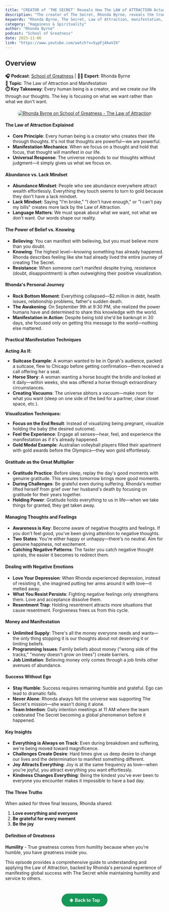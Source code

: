 ```yaml
---
title: "CREATOR of 'THE SECRET' Reveals How The LAW of ATTRACTION Actually Works! | Rhonda Byrne"
description: "The creator of The Secret, Rhonda Byrne, reveals the true mechanics of the Law of Attraction, manifestation techniques, and how to overcome limiting beliefs to create your desired reality."
keywords: "Rhonda Byrne, The Secret, Law of Attraction, manifestation, Lewis Howes, School of Greatness, abundance, thoughts, feelings, gratitude"
category: "Happiness & Spirituality"
author: "Rhonda Byrne"
podcast: "School of Greatness"
date: 2023-11-06
link: "https://www.youtube.com/watch?v=5ypFjAkwVZ4"
---
```


## Overview

**🎧 Podcast**: [School of Greatness](https://lewishowes.com/sogpodcast/) | **👩‍💼 Expert**: Rhonda Byrne  
**🎯 Topic**: The Law of Attraction and Manifestation  
**⏱️ Key Takeaway**: Every human being is a creator, and we create our life through our thoughts. The key is focusing on what we want rather than what we don't want.

<div style="text-align: center; margin: 20px 0;">
  <a href="https://www.youtube.com/watch?v=5ypFjAkwVZ4" target="_blank" rel="noopener noreferrer">
    <img src="https://img.youtube.com/vi/5ypFjAkwVZ4/maxresdefault.jpg" alt="Rhonda Byrne on School of Greatness - The Law of Attraction" style="max-width: 100%; border-radius: 8px; box-shadow: 0 4px 8px rgba(0,0,0,0.1);">
  </a>
</div>

#### **The Law of Attraction Explained**
- **Core Principle**: Every human being is a creator who creates their life through thoughts. It's not that thoughts are powerful—we are powerful.
- **Manifestation Mechanics**: When we focus on a thought and hold that focus, that thought will manifest in our life.
- **Universal Response**: The universe responds to our thoughts without judgment—it simply gives us what we focus on.

#### **Abundance vs. Lack Mindset**
- **Abundance Mindset**: People who see abundance everywhere attract wealth effortlessly. Everything they touch seems to turn to gold because they don't have a lack mindset.
- **Lack Mindset**: Saying "I'm broke," "I don't have enough," or "I can't pay my bills" creates more lack by the Law of Attraction.
- **Language Matters**: We must speak about what we want, not what we don't want. Our words shape our reality.

#### **The Power of Belief vs. Knowing**
- **Believing**: You can manifest with believing, but you must believe more than you doubt.
- **Knowing**: The highest level—knowing something has already happened. Rhonda describes feeling like she had already lived the entire journey of creating The Secret.
- **Resistance**: When someone can't manifest despite trying, resistance (doubt, disappointment) is often outweighing their positive visualization.

#### **Rhonda's Personal Journey**
- **Rock Bottom Moment**: Everything collapsed—$2 million in debt, health issues, relationship problems, father's sudden death.
- **The Awakening**: On September 9th at 9:30 PM, she realized the power humans have and determined to share this knowledge with the world.
- **Manifestation in Action**: Despite being told she'd be bankrupt in 30 days, she focused only on getting this message to the world—nothing else mattered.

#### **Practical Manifestation Techniques**

**Acting As If:**
- **Suitcase Example**: A woman wanted to be in Oprah's audience, packed a suitcase, flew to Chicago before getting confirmation—then received a call offering her a seat.
- **Horse Story**: A woman wanting a horse bought the bridle and looked at it daily—within weeks, she was offered a horse through extraordinary circumstances.
- **Creating Vacuums**: The universe abhors a vacuum—make room for what you want (sleep on one side of the bed for a partner, clear closet space, etc.).

**Visualization Techniques:**
- **Focus on the End Result**: Instead of visualizing being pregnant, visualize holding the baby (the desired outcome).
- **Feel the Experience**: Engage all senses—hear, feel, and experience the manifestation as if it's already happened.
- **Gold Medal Example**: Australian volleyball players filled their apartment with gold awards before the Olympics—they won gold effortlessly.

#### **Gratitude as the Great Multiplier**
- **Gratitude Practice**: Before sleep, replay the day's good moments with genuine gratitude. This ensures tomorrow brings more good moments.
- **During Challenges**: Be grateful even during suffering. Rhonda's mother lifted herself from grief over her husband's death by focusing on gratitude for their years together.
- **Holding Power**: Gratitude holds everything to us in life—when we take things for granted, they get taken away.

#### **Managing Thoughts and Feelings**
- **Awareness is Key**: Become aware of negative thoughts and feelings. If you don't feel good, you've been giving attention to negative thoughts.
- **Two States**: You're either happy or unhappy—there's no neutral. Aim for genuine happiness, not excitement.
- **Catching Negative Patterns**: The faster you catch negative thought spirals, the easier it becomes to redirect them.

#### **Dealing with Negative Emotions**
- **Love Your Depression**: When Rhonda experienced depression, instead of resisting it, she imagined putting her arms around it with love—it melted away.
- **What You Resist Persists**: Fighting negative feelings only strengthens them. Love and acceptance dissolve them.
- **Resentment Trap**: Holding resentment attracts more situations that cause resentment. Forgiveness frees us from this cycle.

#### **Money and Manifestation**
- **Unlimited Supply**: There's all the money everyone needs and wants—the only thing stopping it is our thoughts about not deserving it or limiting beliefs.
- **Programming Issues**: Family beliefs about money ("wrong side of the tracks," "money doesn't grow on trees") create barriers.
- **Job Limitation**: Believing money only comes through a job limits other avenues of abundance.

#### **Success Without Ego**
- **Stay Humble**: Success requires remaining humble and grateful. Ego can lead to dramatic falls.
- **Never Alone**: Rhonda always felt the universe was supporting The Secret's mission—she wasn't doing it alone.
- **Team Intention**: Daily intention meetings at 11 AM where the team celebrated The Secret becoming a global phenomenon before it happened.

#### **Key Insights**
- **Everything is Always on Track**: Even during breakdown and suffering, we're being moved toward magnificence.
- **Challenges Create Desire**: Hard times give us deep desire to change our lives and the determination to manifest something different.
- **Joy Attracts Everything**: Joy is at the same frequency as love—when you're joyful, you attract everything you want effortlessly.
- **Kindness Changes Everything**: Being the kindest you've ever been to everyone you encounter makes it impossible to have a bad day.

#### **The Three Truths**
When asked for three final lessons, Rhonda shared:
1. **Love everything and everyone**
2. **Be grateful for every moment**
3. **Be the joy**

#### **Definition of Greatness**
**Humility** - True greatness comes from humility because when you're humble, you have greatness inside you.

This episode provides a comprehensive guide to understanding and applying the Law of Attraction, backed by Rhonda's personal experience of manifesting global success with The Secret while maintaining humility and service to others.

<div style="text-align: center; margin: 40px 0;">
  <a href="#" style="background: #159957; color: white; padding: 12px 24px; border-radius: 25px; text-decoration: none; font-weight: bold; display: inline-block; transition: all 0.3s ease;" onmouseover="this.style.background='#1e7e34'; this.style.transform='translateY(-2px)'" onmouseout="this.style.background='#159957'; this.style.transform='translateY(0)'">
    ⬆️ Back to Top
  </a>
</div>
